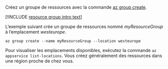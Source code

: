 Créez un groupe de ressources avec la commande [az group create](/cli/azure/group?view=azure-cli-latest#az_group_create).

[!INCLUDE [resource group intro text](resource-group.md)]

L’exemple suivant crée un groupe de ressources nommé *myResourceGroup* à l’emplacement *westeurope*.

```azurecli-interactive
az group create --name myResourceGroup --location westeurope
```

Pour visualiser les emplacements disponibles, exécutez la commande `az appservice list-locations`. Vous créez généralement des ressources dans une région proche de chez vous.
